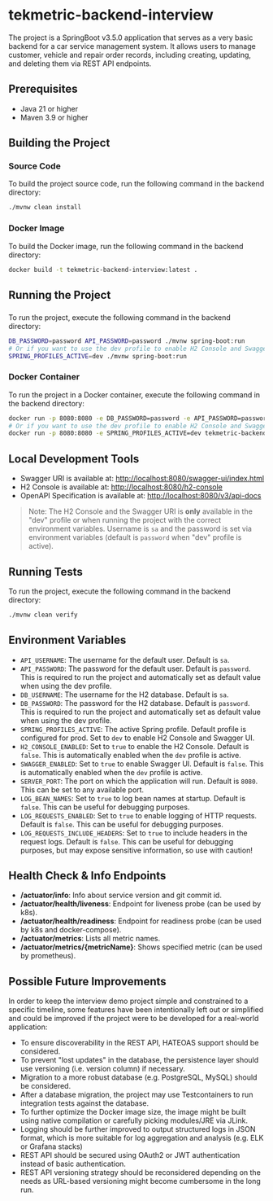 # tekmetric-backend-interview

The project is a SpringBoot v3.5.0 application that serves as a very basic backend for a car service management system. 
It allows users to manage customer, vehicle and repair order records, including creating, updating, and deleting them via REST API endpoints.

## Prerequisites

- Java 21 or higher
- Maven 3.9 or higher

## Building the Project

### Source Code

To build the project source code, run the following command in the backend directory:

```bash
./mvnw clean install
```

### Docker Image

To build the Docker image, run the following command in the backend directory:

```bash
docker build -t tekmetric-backend-interview:latest .
```

## Running the Project

### 

To run the project, execute the following command in the backend directory:

```bash
DB_PASSWORD=password API_PASSWORD=password ./mvnw spring-boot:run 
# Or if you want to use the dev profile to enable H2 Console and Swagger UI and set the default database and API user passwords:
SPRING_PROFILES_ACTIVE=dev ./mvnw spring-boot:run
```

### Docker Container

To run the project in a Docker container, execute the following command in the backend directory:

```bash
docker run -p 8080:8080 -e DB_PASSWORD=password -e API_PASSWORD=password tekmetric-backend-interview:latest
# Or if you want to use the dev profile to enable H2 Console and Swagger UI and set the default database and API user passwords:
docker run -p 8080:8080 -e SPRING_PROFILES_ACTIVE=dev tekmetric-backend-interview:latest
```

## Local Development Tools

* Swagger URI is available at: [http://localhost:8080/swagger-ui/index.html](http://localhost:8080/swagger-ui/index.html)
* H2 Console is available at: [http://localhost:8080/h2-console](http://localhost:8080/h2-console)
* OpenAPI Specification is available at: [http://localhost:8080/v3/api-docs](http://localhost:8080/v3/api-docs)

> Note: The H2 Console and the Swagger URI is **only** available in the "dev" profile or when running the project with the correct environment variables. Username is `sa` and the password is set via environment variables (default is `password` when "dev" profile is active).

## Running Tests

To run the project, execute the following command in the backend directory:

```bash
./mvnw clean verify
```

## Environment Variables

- `API_USERNAME`: The username for the default user. Default is `sa`.
- `API_PASSWORD`: The password for the default user. Default is `password`.
  This is required to run the project and automatically set as default value when using the dev profile.
- `DB_USERNAME`: The username for the H2 database. Default is `sa`.
- `DB_PASSWORD`: The password for the H2 database. Default is `password`. 
  This is required to run the project and automatically set as default value when using the dev profile.
- `SPRING_PROFILES_ACTIVE`: The active Spring profile. Default profile is configured for prod. 
  Set to `dev` to enable H2 Console and Swagger UI.
- `H2_CONSOLE_ENABLED`: Set to `true` to enable the H2 Console. Default is `false`. 
  This is automatically enabled when the `dev` profile is active.
- `SWAGGER_ENABLED`: Set to `true` to enable Swagger UI. Default is `false`. 
  This is automatically enabled when the `dev` profile is active.
- `SERVER_PORT`: The port on which the application will run. Default is `8080`. 
  This can be set to any available port.
- `LOG_BEAN_NAMES`: Set to `true` to log bean names at startup. Default is `false`. 
  This can be useful for debugging purposes.
- `LOG_REQUESTS_ENABLED`: Set to `true` to enable logging of HTTP requests. Default is `false`. 
  This can be useful for debugging purposes.
- `LOG_REQUESTS_INCLUDE_HEADERS`: Set to `true` to include headers in the request logs. Default is `false`. 
  This can be useful for debugging purposes, but may expose sensitive information, so use with caution!

## Health Check & Info Endpoints

* **/actuator/info**: Info about service version and git commit id.
* **/actuator/health/liveness**: Endpoint for liveness probe (can be used by k8s).
* **/actuator/health/readiness**: Endpoint for readiness probe (can be used by k8s and docker-compose).
* **/actuator/metrics**: Lists all metric names.
* **/actuator/metrics/{metricName}**: Shows specified metric (can be used by prometheus).

## Possible Future Improvements

In order to keep the interview demo project simple and constrained to a specific timeline, 
some features have been intentionally left out or simplified and could be improved if the project were to be developed for a real-world application:

- To ensure discoverability in the REST API, HATEOAS support should be considered.
- To prevent "lost updates" in the database, the persistence layer should use versioning (i.e. version column) if necessary.
- Migration to a more robust database (e.g. PostgreSQL, MySQL) should be considered.
- After a database migration, the project may use Testcontainers to run integration tests against the database.
- To further optimize the Docker image size, the image might be built using native compilation or carefully picking modules/JRE via JLink.
- Logging should be further improved to output structured logs in JSON format, which is more suitable for log aggregation and analysis (e.g. ELK or Grafana stacks)
- REST API should be secured using OAuth2 or JWT authentication instead of basic authentication.
- REST API versioning strategy should be reconsidered depending on the needs as URL-based versioning might become cumbersome in the long run.
